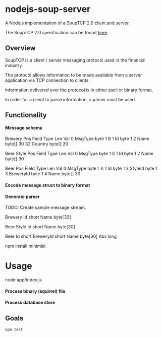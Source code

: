 # nodejs-soup-server
A Nodejs implementation of a SoupTCP 2.0 client and server. 

The SoupTCP 2.0 specification can be found [here](https://www.nasdaqtrader.com/content/technicalsupport/specifications/dataproducts/souptcp.pdf).

## Overview
SoupTCP is a client / server messaging protocol used in the financial industry. 

The protocol allows information to be made available from a server application via TCP connection to clients.

Information delivered over the protocol is in either ascii or binary format.

In order for a client to parse information, a parser must be used.



## Functionality
#### Message schema
Brewery
Pos   Field              Type      Len         Val
0     MsgType            byte      1           B
1     Id                 byte      1 
2     Name               byte[]    30
32    Country            byte[]    20

Beer Style
Pos   Field              Type      Len         Val
0     MsgType            byte      1           S
1     Id                 byte      1
2     Name               byte[]    30

Beer
Pos   Field              Type      Len         Val
0     MsgType            byte      1           A
1     Id                 byte      1
2     StyleId            byte      1    
3     BreweryId          byte      1
4     Name               byte[]    30


#### Encode message struct to binary format
  

#### Generate parser

TODO: Create sample message stream.

Brewery
Id        short
Name      byte[30]

Beer Style
Id        short
Name      byte[30]

Beer
Id        short
BreweryId short
Name      byte[30]
Abv       long



npm install minimist
# Usage

node app/index.js



#### Process binary (squirrel) file 


#### Process database store

## Goals
```npm test```
